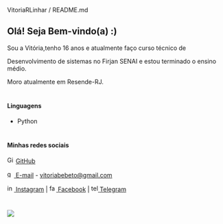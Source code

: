 ﻿VitoriaRLinhar / README.md

## Olá! Seja Bem-vindo(a) :)

Sou a Vitória,tenho 16 anos e atualmente faço curso técnico de

Desenvolvimento de sistemas no Firjan SENAI e estou terminado o ensino médio.

Moro atualmente em Resende-RJ.
# 

#### Linguagens
* Python

# 

#### Minhas redes sociais
<a href="https://ibb.co/3C7WRjS"><img src="https://i.ibb.co/3C7WRjS/GitHub.png" alt="GitHub" width="16"></a>
<a href="https://github.com/VitoriaRLinhar"> [GitHub](https://github.com/VitoriaRLinhar)  

<a href="https://ibb.co/qD3JSPG"><img src="https://i.ibb.co/qD3JSPG/gmail.png" alt="gmail" width="16"></a><a href="https://gmail.com/vitoriabebeto@gmail.com"> [E-mail](https://gmail.com/vitoriabebeto@gmail.com) - vitoriabebeto@gmail.com

<a href="https://ibb.co/fN1SqkL"><img src="https://i.ibb.co/fN1SqkL/instagram.png" alt="instagram" width="16"></a><a href="https://www.instagram.com/vitoria_12r/"> [Instagram](https://www.instagram.com/vitoria_12r/) | 
<a href="https://ibb.co/GFSGM0V"><img src="https://i.ibb.co/GFSGM0V/facebook.png" alt="facebook" width="16"></a><a href="https://www.facebook.com/profile.php?id=100006716283530"> [Facebook](https://www.facebook.com/profile.php?id=100006716283530) | 
<a href="https://ibb.co/4V6zcfW"><img src="https://i.ibb.co/4V6zcfW/telegram-1.png" alt="telegram-1" width="16"></a><a href="https://t.me/VitoriaRLinhar"> [Telegram](https://t.me/VitoriaRLinhar)

# 

![](https://komarev.com/ghpvc/?username=VitoriaRLinhar&color=green&style=flat)